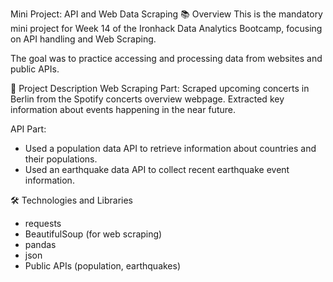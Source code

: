 Mini Project: API and Web Data Scraping
📚 Overview
This is the mandatory mini project for Week 14 of the Ironhack Data Analytics Bootcamp, focusing on API handling and Web Scraping.

The goal was to practice accessing and processing data from websites and public APIs.


🔎 Project Description
Web Scraping Part:
Scraped upcoming concerts in Berlin from the Spotify concerts overview webpage.
Extracted key information about events happening in the near future.

API Part:
- Used a population data API to retrieve information about countries and their populations.
- Used an earthquake data API to collect recent earthquake event information.

🛠️ Technologies and Libraries
- requests
- BeautifulSoup (for web scraping)
- pandas
- json
- Public APIs (population, earthquakes)

